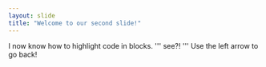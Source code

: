 ```yaml
---
layout: slide
title: "Welcome to our second slide!"
---
```

I now know how to highlight code in blocks. 
''' 
see?! 
'''
Use the left arrow to go back!
